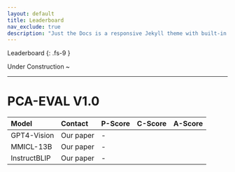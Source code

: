 ```yaml
---
layout: default
title: Leaderboard
nav_exclude: true
description: "Just the Docs is a responsive Jekyll theme with built-in search that is easily customizable and hosted on GitHub Pages."
---
```


Leaderboard
{: .fs-9 }

Under Construction ~

---







# PCA-EVAL V1.0

| Model        | Contact        | P-Score | C-Score | A-Score |
|:-------------|:------------------|:------|:------|:------|
| GPT4-Vision           | Our paper | -  |
| MMICL-13B       | Our paper | -  |
| InstructBLIP          | Our paper | -  |




